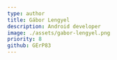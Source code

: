 ```yaml
---
type: author
title: Gábor Lengyel
description: Android developer
image: ./assets/gabor-lengyel.png
priority: 8
github: GErP83
---
```


